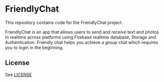 # FriendlyChat

This repository contains code for the FriendlyChat project.

FriendlyChat is an app that allows users to send and receive text and photos in realtime across platforms using Firebase realtime database, Storage and Authentication.
Friendly chat helps you achieve a group chat which requires you to login in the beginning.

## License
See [LICENSE](LICENSE)
